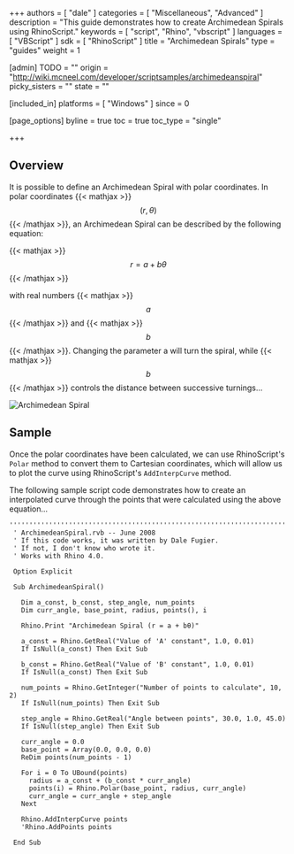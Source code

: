 +++
authors = [ "dale" ]
categories = [ "Miscellaneous", "Advanced" ]
description = "This guide demonstrates how to create Archimedean Spirals using RhinoScript."
keywords = [ "script", "Rhino", "vbscript" ]
languages = [ "VBScript" ]
sdk = [ "RhinoScript" ]
title = "Archimedean Spirals"
type = "guides"
weight = 1

[admin]
TODO = ""
origin = "http://wiki.mcneel.com/developer/scriptsamples/archimedeanspiral"
picky_sisters = ""
state = ""

[included_in]
platforms = [ "Windows" ]
since = 0

[page_options]
byline = true
toc = true
toc_type = "single"

+++


## Overview

It is possible to define an Archimedean Spiral with polar coordinates.  In polar coordinates {{< mathjax >}}$$(r, θ)$${{< /mathjax >}}, an Archimedean Spiral can be described by the following equation:

{{< mathjax >}}$$r = a+bθ$${{< /mathjax >}}

with real numbers {{< mathjax >}}$$a$${{< /mathjax >}} and {{< mathjax >}}$$b$${{< /mathjax >}}.  Changing the parameter a will turn the spiral, while {{< mathjax >}}$$b$${{< /mathjax >}} controls the distance between successive turnings...

![Archimedean Spiral](/images/archimedean-spirals-01.png)

## Sample

Once the polar coordinates have been calculated, we can use RhinoScript's `Polar` method to convert them to Cartesian coordinates, which will allow us to plot the curve using RhinoScript's `AddInterpCurve` method.

The following sample script code demonstrates how to create an interpolated curve through the points that were calculated using the above equation...

```vbnet
'''''''''''''''''''''''''''''''''''''''''''''''''''''''''''''''''''''''''''''
 ' ArchimedeanSpiral.rvb -- June 2008
 ' If this code works, it was written by Dale Fugier.
 ' If not, I don't know who wrote it.
 ' Works with Rhino 4.0.

 Option Explicit

 Sub ArchimedeanSpiral()

   Dim a_const, b_const, step_angle, num_points
   Dim curr_angle, base_point, radius, points(), i

   Rhino.Print "Archimedean Spiral (r = a + bθ)"

   a_const = Rhino.GetReal("Value of 'A' constant", 1.0, 0.01)
   If IsNull(a_const) Then Exit Sub

   b_const = Rhino.GetReal("Value of 'B' constant", 1.0, 0.01)
   If IsNull(a_const) Then Exit Sub

   num_points = Rhino.GetInteger("Number of points to calculate", 10, 2)
   If IsNull(num_points) Then Exit Sub

   step_angle = Rhino.GetReal("Angle between points", 30.0, 1.0, 45.0)
   If IsNull(step_angle) Then Exit Sub

   curr_angle = 0.0
   base_point = Array(0.0, 0.0, 0.0)
   ReDim points(num_points - 1)

   For i = 0 To UBound(points)
     radius = a_const + (b_const * curr_angle)
     points(i) = Rhino.Polar(base_point, radius, curr_angle)
     curr_angle = curr_angle + step_angle
   Next

   Rhino.AddInterpCurve points
   'Rhino.AddPoints points

 End Sub
```
